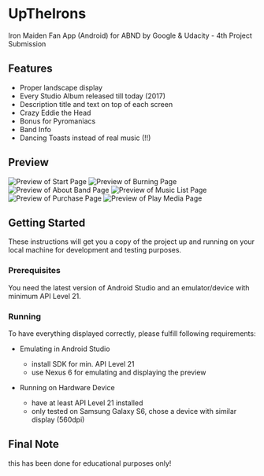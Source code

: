 # UpTheIrons

Iron Maiden Fan App (Android) for ABND by Google &amp; Udacity - 4th Project Submission

## Features

- Proper landscape display
- Every Studio Album released till today (2017)
- Description title and text on top of each screen
- Crazy Eddie the Head
- Bonus for Pyromaniacs
- Band Info
- Dancing Toasts instead of real music (!!)

## Preview

![Preview of Start Page](https://raw.githubusercontent.com/fablwesn/UpTheIrons/master/uptheirons_start_preview.PNG)
![Preview of Burning Page](https://raw.githubusercontent.com/fablwesn/UpTheIrons/master/uptheirons_burn_preview.gif) 
![Preview of About Band Page](https://raw.githubusercontent.com/fablwesn/UpTheIrons/master/uptheirons_about_preview.PNG)
![Preview of Music List Page](https://raw.githubusercontent.com/fablwesn/UpTheIrons/master/uptheirons_list_preview.PNG)
![Preview of Purchase Page](https://raw.githubusercontent.com/fablwesn/UpTheIrons/master/uptheirons_purchase_preview.png) 
![Preview of Play Media Page](https://raw.githubusercontent.com/fablwesn/UpTheIrons/master/uptheirons_song_preview.gif)

## Getting Started

These instructions will get you a copy of the project up and running on your local machine for development and testing purposes.

### Prerequisites

You need the latest version of Android Studio and an emulator/device with minimum API Level 21.

### Running

To have everything displayed correctly, please fulfill following requirements:

- Emulating in Android Studio
  - install SDK for min. API Level 21
  - use Nexus 6 for emulating and displaying the preview

- Running on Hardware Device
  - have at least API Level 21 installed
  - only tested on Samsung Galaxy S6, chose a device with similar display (560dpi)
  
  
## Final Note

this has been done for educational purposes only!
